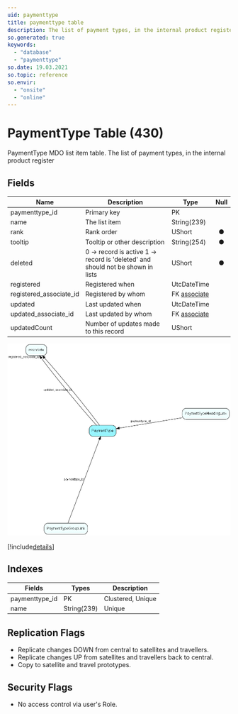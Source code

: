 ```yaml
---
uid: paymenttype
title: paymenttype table
description: The list of payment types, in the internal product register
so.generated: true
keywords:
  - "database"
  - "paymenttype"
so.date: 19.03.2021
so.topic: reference
so.envir:
  - "onsite"
  - "online"
---
```


# PaymentType Table (430)

PaymentType MDO list item table.
The list of payment types, in the internal product register

## Fields

| Name | Description | Type | Null |
|------|-------------|------|:----:|
|paymenttype\_id|Primary key|PK| |
|name|The list item|String(239)| |
|rank|Rank order|UShort|&#x25CF;|
|tooltip|Tooltip or other description|String(254)|&#x25CF;|
|deleted|0 -&gt; record is active 1 -&gt; record is &apos;deleted&apos; and should not be shown in lists|UShort|&#x25CF;|
|registered|Registered when|UtcDateTime| |
|registered\_associate\_id|Registered by whom|FK [associate](associate.md)| |
|updated|Last updated when|UtcDateTime| |
|updated\_associate\_id|Last updated by whom|FK [associate](associate.md)| |
|updatedCount|Number of updates made to this record|UShort| |


![PaymentType table relationship diagram](media\PaymentType.png)

[!include[details](./includes/PaymentType.md)]

## Indexes

| Fields | Types | Description |
|--------|-------|-------------|
|paymenttype\_id |PK |Clustered, Unique |
|name |String(239) |Unique |

## Replication Flags

* Replicate changes DOWN from central to satellites and travellers.
* Replicate changes UP from satellites and travellers back to central.
* Copy to satellite and travel prototypes.

## Security Flags

* No access control via user's Role.

